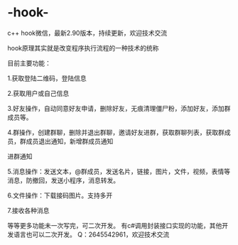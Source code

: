 # -hook-
c++ hook微信，最新2.90版本，持续更新，欢迎技术交流

hook原理其实就是改变程序执行流程的一种技术的统称

目前主要功能：

1.获取登陆二维码，登陆信息

2.获取用户或自己信息

3.好友操作，自动同意好友申请，删除好友，无痕清理僵尸粉，添加好友，添加群成员等。

4.群操作，创建群聊，删除并退出群聊，邀请好友进群，获取群聊列表，获取群成员，群成员退出通知，新增群成员通知

进群通知

5.消息操作：发送文本，@群成员，发送名片，链接，图片，文件，视频，表情等消息，防撤回，发送小程序，消息转发。

6.文件操作：下载接码图片。支持多开

7.接收各种消息

等等更多功能未一次写完，可二次开发。 有c#调用封装接口实现的功能，其他开发语言也可以二次开发。 Q：2645542961，欢迎技术交流
